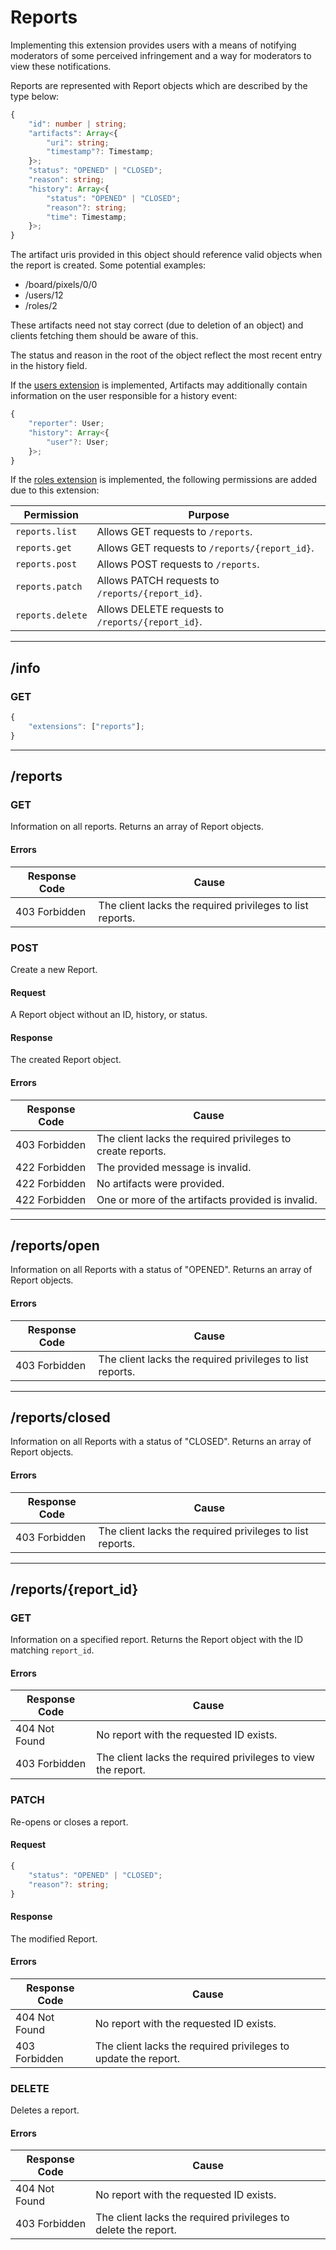 Reports
=======
Implementing this extension provides users with a means of notifying moderators of some perceived infringement and a way for moderators to view these notifications.

Reports are represented with Report objects which are described by the type below:
```typescript
{
	"id": number | string;
	"artifacts": Array<{
		"uri": string;
		"timestamp"?: Timestamp;
	}>;
	"status": "OPENED" | "CLOSED";
	"reason": string;
	"history": Array<{
		"status": "OPENED" | "CLOSED";
		"reason"?: string;
		"time": Timestamp;
	}>;
}
```

The artifact uris provided in this object should reference valid objects when the report is created.
Some potential examples:
- /board/pixels/0/0
- /users/12
- /roles/2

These artifacts need not stay correct (due to deletion of an object) and clients fetching them should be aware of this.

The status and reason in the root of the object reflect the most recent entry in the history field.

If the [users extension](./users.md) is implemented, Artifacts may additionally contain information on the user responsible for a history event:
```typescript
{
	"reporter": User;
	"history": Array<{
		"user"?: User;
	}>;
}
```

If the [roles extension](./roles.md) is implemented, the following permissions are added due to this extension:

| Permission       | Purpose                                           |
|------------------|---------------------------------------------------|
| `reports.list`   | Allows GET requests to `/reports`.                |
| `reports.get`    | Allows GET requests to `/reports/{report_id}`.    |
| `reports.post`   | Allows POST requests to `/reports`.               |
| `reports.patch`  | Allows PATCH requests to `/reports/{report_id}`.  |
| `reports.delete` | Allows DELETE requests to `/reports/{report_id}`. |

--------------------------------------------------------------------------------

## /info
### GET
```typescript
{
	"extensions": ["reports"];
}
```

--------------------------------------------------------------------------------

## /reports
### GET 
Information on all reports.
Returns an array of Report objects.
#### Errors
| Response Code | Cause                                                     |
|---------------|-----------------------------------------------------------|
| 403 Forbidden | The client lacks the required privileges to list reports. |

### POST
Create a new Report.
#### Request
A Report object without an ID, history, or status.
#### Response
The created Report object.
#### Errors
| Response Code | Cause                                                       |
|---------------|-------------------------------------------------------------|
| 403 Forbidden | The client lacks the required privileges to create reports. |
| 422 Forbidden | The provided message is invalid.                            |
| 422 Forbidden | No artifacts were provided.                                 |
| 422 Forbidden | One or more of the artifacts provided is invalid.           |

--------------------------------------------------------------------------------

## /reports/open
Information on all Reports with a status of "OPENED".
Returns an array of Report objects.
#### Errors
| Response Code | Cause                                                     |
|---------------|-----------------------------------------------------------|
| 403 Forbidden | The client lacks the required privileges to list reports. |

--------------------------------------------------------------------------------

## /reports/closed
Information on all Reports with a status of "CLOSED".
Returns an array of Report objects.
#### Errors
| Response Code | Cause                                                     |
|---------------|-----------------------------------------------------------|
| 403 Forbidden | The client lacks the required privileges to list reports. |

--------------------------------------------------------------------------------

## /reports/{report_id}
### GET
Information on a specified report.
Returns the Report object with the ID matching `report_id`.
#### Errors
| Response Code | Cause                                                        |
|---------------|--------------------------------------------------------------|
| 404 Not Found | No report with the requested ID exists.                      |
| 403 Forbidden | The client lacks the required privileges to view the report. |

### PATCH
Re-opens or closes a report.
#### Request
```typescript
{
	"status": "OPENED" | "CLOSED";
	"reason"?: string;
}
```
#### Response
The modified Report.
#### Errors
| Response Code | Cause                                                          |
|---------------|----------------------------------------------------------------|
| 404 Not Found | No report with the requested ID exists.                        |
| 403 Forbidden | The client lacks the required privileges to update the report. |

### DELETE
Deletes a report.
#### Errors
| Response Code | Cause                                                          |
|---------------|----------------------------------------------------------------|
| 404 Not Found | No report with the requested ID exists.                        |
| 403 Forbidden | The client lacks the required privileges to delete the report. |
